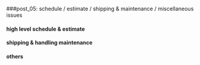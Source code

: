 ###post_05: schedule / estimate / shipping & maintenance / miscellaneous issues

#### high level schedule & estimate

#### shipping & handling maintenance

#### others
